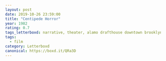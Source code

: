 ```yaml
---
layout: post 
date: 2019-10-26 23:59:00
title: "Centipede Horror"
year: 1982
rating: 0.7
tags_letterboxd: narrative, theater, alamo drafthouse downtown brooklyn, NYC, dismember the alamo, robtober
tags:
  - film
category: Letterboxd
canonical: https://boxd.it/QRa3D
---
```

